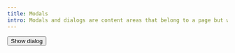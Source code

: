 ```yaml
---
title: Modals
intro: Modals and dialogs are content areas that belong to a page but wouldn't make sense on a new page
---
```


<style>
    dialog::backdrop {
        background: rgba(0,0,0,0.6);
    }
</style>

<button id="showDialog">Show dialog</button>

<dialog id="confirmationDialog" aria-labelledby="dialogHeading">
    <h1 id="dialogHeading">This is a dialog</h1>
    <button id="closeModal">Close</button>
</dialog>

<script>
    let dialog = document.getElementById("confirmationDialog");
    document
    .getElementById("showDialog")
    .addEventListener("click", function() {
        dialog.showModal();
        dialog.focus();
    });
    dialog.addEventListener("close", function() {
        document.getElementById('showDialog').focus();
    });
    document
    .getElementById("closeModal")
    .addEventListener("click", function () {
        dialog.close();
        document.getElementById("showDialog").focus();
    });
</script>
